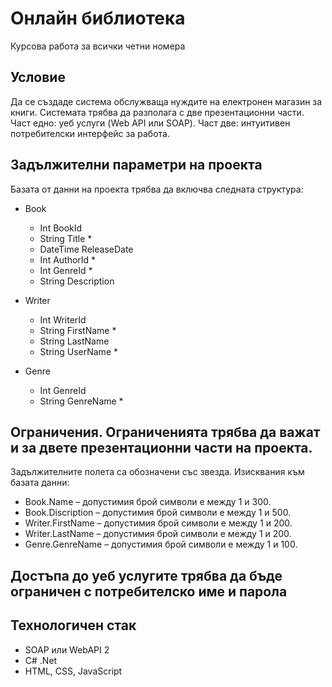 # Онлайн библиотека
Курсова работа за всички четни номера



## Условие
Да се създаде система обслужваща нуждите на електронен магазин за книги. Системата трябва да разполага с две презентационни части. Част едно: уеб услуги (Web API или SOAP). Част две: интуитивен потребителски интерфейс за работа.



## Задължителни параметри на проекта
Базата от данни на проекта трябва да включва следната структура:
- Book
  - Int BookId
  - String Title *
  - DateTime ReleaseDate
  - Int AuthorId *
  - Int GenreId *
  - String Description

- Writer
  - Int WriterId
  - String FirstName *
  - String LastName
  - String UserName *

- Genre
  - Int GenreId
  - String GenreName *

  

## Ограничения. Ограниченията трябва да важат и за двете презентационни части на проекта.
Задължителните полета са обозначени със звезда. Изисквания към базата данни:
* Book.Name – допустимия брой символи е между 1 и 300.
* Book.Discription – допустимия брой символи е между 1 и 500.
* Writer.FirstName – допустимия брой символи е между 1 и 200.
* Writer.LastName – допустимия брой символи е между 1 и 200.
* Genre.GenreName – допустимия брой символи е между 1 и 100.
  


## Достъпа до уеб услугите трябва да бъде ограничен с потребителско име и парола
  
  
  
## Технологичен стак
- SOAP или WebAPI 2
- C# .Net
- HTML, CSS, JavaScript
